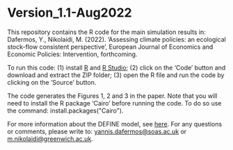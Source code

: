 # Version_1.1-Aug2022
This repository contains the R code for the main simulation results in: Dafermos, Y., Nikolaidi, M. (2022). ‘Assessing climate policies: an ecological stock-flow consistent perspective’, European Journal of Economics and Economic Policies: Intervention, forthcoming.  

To run this code: (1) install [R](https://cran.r-project.org/) and [R Studio](https://www.rstudio.com/products/rstudio/download/); (2) click on the ‘Code’ button and download and extract the ZIP folder; (3) open the R file and run the code by clicking on the ‘Source’ button.

The code generates the Figures 1, 2 and 3 in the paper. Note that you will need to install the R package ‘Cairo’ before running the code. To do so use the command: install.packages("Cairo").

For more information about the DEFINE model, see [here](https://define-model.org/). For any questions or comments, please write to: yannis.dafermos@soas.ac.uk or m.nikolaidi@greenwich.ac.uk.
